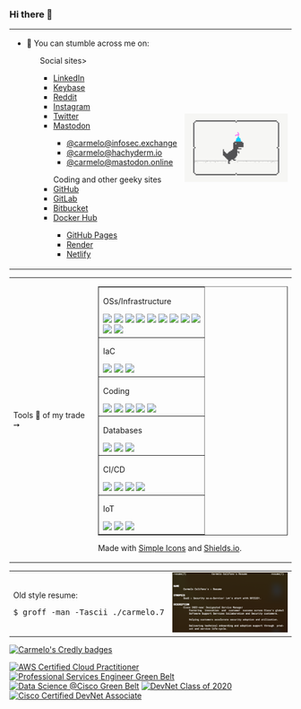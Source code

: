 ### Hi there 👋

<!--
**carmelo0x99/carmelo0x99** is a ✨ _special_ ✨ repository because its `README.md` (this file) appears on your GitHub profile.

Here are some ideas to get you started:

- 🔭 I’m currently working on ...
- 🌱 I’m currently learning ...
- 👯 I’m looking to collaborate on ...
- 🤔 I’m looking for help with ...
- 💬 Ask me about ...
- 📫 How to reach me: ...
- 😄 Pronouns: ...
- ⚡ Fun fact: ...

- 📫 Reach me through:
  - [LinkedIn](https://www.linkedin.com/in/carmelo/)
  - [Keybase](https://keybase.io/carmelo)
  - [GitHub](https://github.com/carmelo0x99)
    - [GitHub Pages](https://carmelo0x99.github.io/)
  - [GitLab](https://gitlab.com/carmelo0x99)
  - [Bitbucket](https://bitbucket.org/carmelo0x99/)
  - [Render](https://carmelo.onrender.com/)
  - [Docker Hub](https://hub.docker.com/u/carmelo0x99)
  - [Hachyderm.io](https://hachyderm.io/@carmelo)
  - [Mastodon.online](https://mastodon.online/@carmelo)
  - [Reddit](https://www.reddit.com/user/carmelo0x99)
  - [Instagram](https://www.instagram.com/carmelo0x99/)
  - [Twitter](https://twitter.com/carmelo0x99)
-->

<table border="0" width="100%">
  <tr>
    <td width="50%">
     <ul>
      <li>👀 You can stumble across me on:</li>
<ul>Social sites>
       <ul>
        <li><a href="https://www.linkedin.com/in/carmelo/">LinkedIn</a></li>
        <li><a href="https://keybase.io/carmelo">Keybase</a></li>
        <li><a href="https://www.reddit.com/user/carmelo0x99">Reddit</a></li>
        <li><a href="https://www.instagram.com/carmelo0x99/">Instagram</a></li>
        <li><a href="https://twitter.com/carmelo0x99">Twitter</a></li>
        <li><a href="https://joinmastodon.org/">Mastodon</a></li>
          <ul>
            <li><a href="https://infosec.exchange/@carmelo0x99">@carmelo@infosec.exchange</a></li>
            <li><a href="https://hachyderm.io/@carmelo">@carmelo@hachyderm.io</a></li>
            <li><a href="https://mastodon.online/@carmelo">@carmelo@mastodon.online</a></li>
          </ul>
</ul>
<ul>Coding and other geeky sites
        <li><a href="https://github.com/carmelo0x99">GitHub</a></li>
        <li><a href="https://gitlab.com/carmelo0x99/">GitLab</a></li>
        <li><a href="https://bitbucket.org/carmelo0x99/">Bitbucket</a></li>
        <li><a href="https://hub.docker.com/u/carmelo0x99">Docker Hub</a></li>
          <ul>
            <li><a href="https://carmelo0x99.github.io/">GitHub Pages</a></li>
            <li><a href="https://carmelo.onrender.com/">Render</a></li>
            <li><a href="https://doxshare.netlify.app/">Netlify</a></li>
          </ul>
       </ul>
</ul>
     </ul>
    </td>
    <td width="50%"><img src="Social_dino_with_hat.gif"></td>
  </tr>
</table>
<table border="0" width="100%">
  <tr>
    <td width="30%">Tools 🔧 of my trade ➙</td>
    <td>
      <table border="1">
        <tr>
          <td>
            <p>OSs/Infrastructure</p>
            <img src="https://img.shields.io/badge/-Linux-FCC624.svg?style=flat&logo=linux&logoColor=white">
            <img src="https://img.shields.io/badge/-Unix-A42E2B.svg?style=flat&logo=gnu&logoColor=white">
            <img src="https://img.shields.io/badge/-AWS-232F3E.svg?style=flat&logo=amazonaws&logoColor=white">
            <img src="https://img.shields.io/badge/-OCI-F80000.svg?style=flat&logo=oracle&logoColor=white">
            <img src="https://img.shields.io/badge/-Red Hat-EE0000.svg?style=flat&logo=redhat&logoColor=white">
            <img src="https://img.shields.io/badge/-KVM-EE0000.svg?style=flat&logo=redhatopenshift&logoColor=white">
            <img src="https://img.shields.io/badge/-Docker-2496ED.svg?style=flat&logo=docker&logoColor=white">
            <img src="https://img.shields.io/badge/-K3s-0075A8.svg?style=flat&logo=rancher&logoColor=white">
            <img src="https://img.shields.io/badge/-Kubernetes-326CE5.svg?style=flat&logo=kubernetes&logoColor=white">
            </br>
            <img src="https://img.shields.io/badge/-VMware-607078.svg?style=flat&logo=vmware&logoColor=white">
            <img src="https://img.shields.io/badge/-Cisco-1BA0D7.svg?style=flat&logo=cisco&logoColor=white">
          </td>
        </tr>
        <tr>
          <td>
            <p>IaC</p>
            <img src="https://img.shields.io/badge/-Terraform-623CE4.svg?style=flat&logo=terraform&logoColor=white">
            <img src="https://img.shields.io/badge/-Vagrant-1868F2.svg?style=flat&logo=vagrant&logoColor=white">
            <img src="https://img.shields.io/badge/-Ansible-EE0000.svg?style=flat&logo=ansible&logoColor=white">
          </td>
        </tr>
        <tr>
          <td>
            <p>Coding</p>
            <img src="https://img.shields.io/badge/-Python-3776AB.svg?style=flat&logo=python&logoColor=white">
            <img src="https://img.shields.io/badge/-Go-00ADD8.svg?style=flat&logo=go&logoColor=white">
            <img src="https://img.shields.io/badge/-Haskell-5D4F85.svg?style=flat&logo=haskell&logoColor=white">
            <img src="https://img.shields.io/badge/-nodedotjs-339933.svg?style=flat&logo=nodedotjs&logoColor=white">
            <img src="https://img.shields.io/badge/-HTML5-E34F26.svg?style=flat&logo=html5&logoColor=white">
          </td>
        </tr>
        <tr>
          <td>
            <p>Databases</p>
            <img src="https://img.shields.io/badge/-MongoDB-47A248.svg?style=flat&logo=mongodb&logoColor=white">
            <img src="https://img.shields.io/badge/-Redis-DC382D.svg?style=flat&logo=redis&logoColor=white">
            <img src="https://img.shields.io/badge/-MySQL-4479A1.svg?style=flat&logo=mysql&logoColor=white">
          </td>
        </tr>
        <tr>
          <td>
            <p>CI/CD</p>
            <img src="https://img.shields.io/badge/-Git-F05032.svg?style=flat&logo=git&logoColor=white">
            <img src="https://img.shields.io/badge/-Gitea-609926.svg?style=flat&logo=gitea&logoColor=white">
            <img src="https://img.shields.io/badge/-Gogs-yellow.svg?style=flat&logo=gogs&logoColor=white">
            <img src="https://img.shields.io/badge/-Drone-212121.svg?style=flat&logo=drone&logoColor=white">
          </td>
        </tr>
        <tr>
          <td>
            <p>IoT</p>
            <img src="https://img.shields.io/badge/-RaspberryPi-C51A4A.svg?style=flat&logo=raspberrypi&logoColor=white">
            <img src="https://img.shields.io/badge/-Arduino-00979D.svg?style=flat&logo=arduino&logoColor=white">
            <img src="https://img.shields.io/badge/-Nvidia-76B900.svg?style=flat&logo=nvidia&logoColor=white">
          </td>
        </tr>
      </table>
      <p>Made with <a href="https://simpleicons.org/">Simple Icons</a> and <a href="https://shields.io">Shields.io</a>.</p>
    </td>
  </tr>
</table>
<table border="0" width="100%">
  <tr>
    <td width="30%">
      <p>Old style resume:</p>
      <pre>$ groff -man -Tascii ./carmelo.7</pre>
    </td>
    <td>
      <img src="./groff.png">
    </td>
  </tr>
<!--  <tr>
    <td colspan="2">
      <img src="https://github-readme-stats.vercel.app/api?username=carmelo0x99&show_icons=true&theme=radical">
    </td>
  </tr>//-->
</table>

[![Carmelo's Credly badges](https://github-readme-stats.vercel.app/api?username=carmelo0x99&show_icons=true&theme=vue)](https://github.com/anuraghazra/github-readme-stats)

<!--START_SECTION:badges-->
[![AWS Certified Cloud Practitioner](https://images.credly.com/size/110x110/images/00634f82-b07f-4bbd-a6bb-53de397fc3a6/image.png)](http://www.credly.com/badges/c7930113-a83a-4a16-abdc-22bfb8a56fba "AWS Certified Cloud Practitioner")
[![Professional Services Engineer Green Belt](https://images.credly.com/size/110x110/images/77926150-00bf-4908-8c11-5841aa2456e7/Green_Belt-Professional_Services_Engineer.png)](http://www.credly.com/badges/c6b4ec84-f00f-4d5d-85ec-89f92d63cc6b "Professional Services Engineer Green Belt")
[![Data Science @Cisco Green Belt](https://images.credly.com/size/110x110/images/ff1f45a0-4a03-4bac-af76-8dd934dae7c0/Data_Science_Green_Belt.png)](http://www.credly.com/badges/a941ddb3-ccb8-4985-85c7-b638f5875f71 "Data Science @Cisco Green Belt")
[![DevNet Class of 2020](https://images.credly.com/size/110x110/images/4d054f39-f581-4442-8923-c5cd32720ef6/Classof2020-badge-600x600.png)](http://www.credly.com/badges/9d944e4d-aa91-4a29-88e1-271a6f22d6fd "DevNet Class of 2020")
[![Cisco Certified DevNet Associate](https://images.credly.com/size/110x110/images/e21e94f7-feec-4717-9687-ac150b213f64/Cisco_DevNetAsst_600.png)](http://www.credly.com/badges/e190a5cd-eb6d-451c-ae50-37380bfefe8a "Cisco Certified DevNet Associate")
<!--END_SECTION:badges-->


